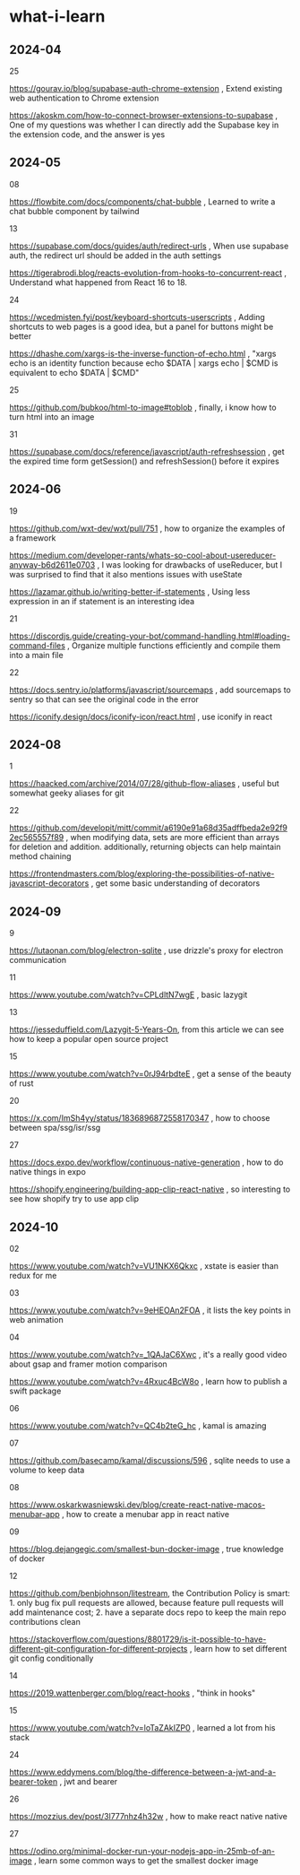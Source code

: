 # what-i-learn

## 2024-04

25

https://gourav.io/blog/supabase-auth-chrome-extension , Extend existing web authentication to Chrome extension

https://akoskm.com/how-to-connect-browser-extensions-to-supabase , One of my questions was whether I can directly add the Supabase key in the extension code, and the answer is yes

## 2024-05

08

https://flowbite.com/docs/components/chat-bubble , Learned to write a chat bubble component by tailwind

13

https://supabase.com/docs/guides/auth/redirect-urls , When use supabase auth, the redirect url should be added in the auth settings

https://tigerabrodi.blog/reacts-evolution-from-hooks-to-concurrent-react , Understand what happened from React 16 to 18.

24

https://wcedmisten.fyi/post/keyboard-shortcuts-userscripts , Adding shortcuts to web pages is a good idea, but a panel for buttons might be better

https://dhashe.com/xargs-is-the-inverse-function-of-echo.html , "xargs echo is an identity function because echo $DATA | xargs echo | $CMD is equivalent to echo $DATA | $CMD"

25

https://github.com/bubkoo/html-to-image#toblob , finally, i know how to turn html into an image

31

https://supabase.com/docs/reference/javascript/auth-refreshsession , get the expired time form getSession() and refreshSession() before it expires

## 2024-06

19

https://github.com/wxt-dev/wxt/pull/751 , how to organize the examples of a framework

https://medium.com/developer-rants/whats-so-cool-about-usereducer-anyway-b6d2611e0703 , I was looking for drawbacks of useReducer, but I was surprised to find that it also mentions issues with useState

https://lazamar.github.io/writing-better-if-statements , Using less expression in an if statement is an interesting idea

21

https://discordjs.guide/creating-your-bot/command-handling.html#loading-command-files , Organize multiple functions efficiently and compile them into a main file

22

https://docs.sentry.io/platforms/javascript/sourcemaps , add sourcemaps to sentry so that can see the original code in the error

https://iconify.design/docs/iconify-icon/react.html , use iconify in react

## 2024-08

1

https://haacked.com/archive/2014/07/28/github-flow-aliases , useful but somewhat geeky aliases for git

22

https://github.com/developit/mitt/commit/a6190e91a68d35adffbeda2e92f92ec565557f89 , when modifying data, sets are more efficient than arrays for deletion and addition. additionally, returning objects can help maintain method chaining

https://frontendmasters.com/blog/exploring-the-possibilities-of-native-javascript-decorators , get some basic understanding of decorators

## 2024-09

9

https://lutaonan.com/blog/electron-sqlite , use drizzle's proxy for electron communication

11

https://www.youtube.com/watch?v=CPLdltN7wgE , basic lazygit

13

https://jesseduffield.com/Lazygit-5-Years-On, from this article we can see how to keep a popular open source project

15

https://www.youtube.com/watch?v=0rJ94rbdteE , get a sense of the beauty of rust

20

https://x.com/ImSh4yy/status/1836896872558170347 , how to choose between spa/ssg/isr/ssg

27

https://docs.expo.dev/workflow/continuous-native-generation , how to do native things in expo

https://shopify.engineering/building-app-clip-react-native , so interesting to see how shopify try to use app clip

## 2024-10

02

https://www.youtube.com/watch?v=VU1NKX6Qkxc , xstate is easier than redux for me

03

https://www.youtube.com/watch?v=9eHEOAn2FOA , it lists the key points in web animation

04

https://www.youtube.com/watch?v=_1QAJaC6Xwc , it's a really good video about gsap and framer motion comparison

https://www.youtube.com/watch?v=4Rxuc4BcW8o , learn how to publish a swift package

06

https://www.youtube.com/watch?v=QC4b2teG_hc , kamal is amazing

07

https://github.com/basecamp/kamal/discussions/596 , sqlite needs to use a volume to keep data

08

https://www.oskarkwasniewski.dev/blog/create-react-native-macos-menubar-app , how to create a menubar app in react native

09

https://blog.dejangegic.com/smallest-bun-docker-image , true knowledge of docker

12

https://github.com/benbjohnson/litestream, the Contribution Policy is smart: 1. only bug fix pull requests are allowed, because feature pull requests will add maintenance cost; 2. have a separate docs repo to keep the main repo contributions clean

https://stackoverflow.com/questions/8801729/is-it-possible-to-have-different-git-configuration-for-different-projects , learn how to set different git config conditionally

14

https://2019.wattenberger.com/blog/react-hooks , "think in hooks"

15

https://www.youtube.com/watch?v=loTaZAkIZP0 , learned a lot from his stack

24

https://www.eddymens.com/blog/the-difference-between-a-jwt-and-a-bearer-token , jwt and bearer

26

https://mozzius.dev/post/3l777nhz4h32w , how to make react native native

27

https://odino.org/minimal-docker-run-your-nodejs-app-in-25mb-of-an-image , learn some common ways to get the smallest docker image
